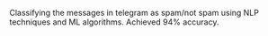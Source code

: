 Classifying the messages in telegram as spam/not spam using NLP techniques and ML algorithms.
Achieved 94% accuracy.
